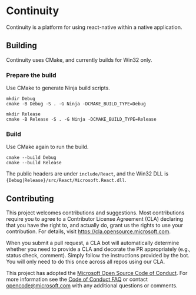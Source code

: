 # Continuity

Continuity is a platform for using react-native within a native application.

## Building

Continuity uses CMake, and currently builds for Win32 only.

### Prepare the build

Use CMake to generate Ninja build scripts.

```
mkdir Debug
cmake -B Debug -S . -G Ninja -DCMAKE_BUILD_TYPE=Debug

mkdir Release
cmake -B Release -S . -G Ninja -DCMAKE_BUILD_TYPE=Release
```

### Build

Use CMake again to run the build.

```
cmake --build Debug
cmake --build Release
```

The public headers are under `include/React`, and the Win32 DLL is `{Debug|Release}/src/React/Microsoft.React.dll`.

## Contributing

This project welcomes contributions and suggestions. Most contributions require you to agree to a
Contributor License Agreement (CLA) declaring that you have the right to, and actually do, grant us
the rights to use your contribution. For details, visit https://cla.opensource.microsoft.com.

When you submit a pull request, a CLA bot will automatically determine whether you need to provide
a CLA and decorate the PR appropriately (e.g., status check, comment). Simply follow the instructions
provided by the bot. You will only need to do this once across all repos using our CLA.

This project has adopted the [Microsoft Open Source Code of Conduct](https://opensource.microsoft.com/codeofconduct/).
For more information see the [Code of Conduct FAQ](https://opensource.microsoft.com/codeofconduct/faq/) or
contact [opencode@microsoft.com](mailto:opencode@microsoft.com) with any additional questions or comments.
